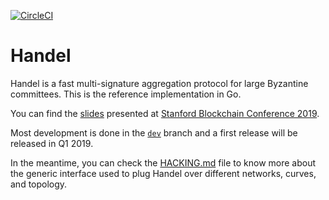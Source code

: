 [![CircleCI](https://circleci.com/gh/ConsenSys/handel.svg?style=svg)](https://circleci.com/gh/ConsenSys/handel)

# Handel

Handel is a fast multi-signature aggregation protocol for large Byzantine
committees. This is the reference implementation in Go.

You can find the [slides](https://docs.google.com/presentation/d/1fL0mBF5At4ojW0HhbvBQ2yJHA3_q8q8kiioC6WvY9g4/edit?usp=sharing) presented at [Stanford Blockchain Conference 2019](https://cyber.stanford.edu/sbc19).

Most development is done in the [`dev`](https://github.com/ConsenSys/handel/tree/dev) branch and a first release will be released in Q1 2019.

In the meantime, you can check the [HACKING.md](https://github.com/ConsenSys/handel/blob/master/HACKING.md) file to know more about the generic interface used to plug Handel over different networks, curves, and topology.
